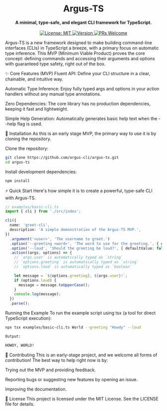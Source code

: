 <h1 align="center">Argus-TS</h1>

<p align="center">
<strong>A minimal, type-safe, and elegant CLI framework for TypeScript.</strong>
<br /><br />
<a href="https://opensource.org/licenses/MIT">
<img src="https://img.shields.io/badge/License-MIT-teal.svg" alt="License: MIT">
</a>
<a href="#">
<img src="https://img.shields.io/badge/Version-0.1.0 (MVP)-blueviolet.svg" alt="Version">
</a>
<a href="#">
<img src="https://img.shields.io/badge/PRs-welcome-brightgreen.svg" alt="PRs Welcome">
</a>
</p>

Argus-TS is a new framework designed to make building command-line interfaces (CLIs) in TypeScript a breeze, with a primary focus on automatic type inference. This MVP (Minimum Viable Product) proves the core concept: defining commands and accessing their arguments and options with guaranteed type safety, right out of the box.

✨ Core Features (MVP)
Fluent API: Define your CLI structure in a clear, chainable, and intuitive way.

Automatic Type Inference: Enjoy fully typed args and options in your action handlers without any manual type annotations.

Zero Dependencies: The core library has no production dependencies, keeping it fast and lightweight.

Simple Help Generation: Automatically generates basic help text when the --help flag is used.

🚀 Installation
As this is an early stage MVP, the primary way to use it is by cloning the repository.

Clone the repository:
```sh
git clone https://github.com/argus-cli/argus-ts.git
cd argus-ts
```
Install development dependencies:
```sh
npm install
```

⚡ Quick Start
Here's how simple it is to create a powerful, type-safe CLI with Argus-TS.

```ts
// examples/basic-cli.ts
import { cli } from './src/index';

cli({
  name: 'greet-cli',
  description: 'A simple demonstration of the Argus-TS MVP.',
})
  .argument('<user>', 'The username to greet.')
  .option('--greeting <word>', 'The word to use for the greeting.', { defaultValue: 'Hello' })
  .option('--loud', 'Should the greeting be loud?', { defaultValue: false })
  .action((args, options) => {
    // `args.user` is automatically typed as `string`
    // `options.greeting` is automatically typed as `string`
    // `options.loud` is automatically typed as `boolean`

    let message = `${options.greeting}, ${args.user}!`;
    if (options.loud) {
      message = message.toUpperCase();
    }
    console.log(message);
  })
  .parse();
```
Running the Example
To run the example script using tsx (a tool for direct TypeScript execution):
```sh
npx tsx examples/basic-cli.ts World --greeting "Howdy" --loud

Output:

HOWDY, WORLD!
```
🤝 Contributing
This is an early-stage project, and we welcome all forms of contribution! The best way to help right now is by:

Trying out the MVP and providing feedback.

Reporting bugs or suggesting new features by opening an issue.

Improving the documentation.

📄 License
This project is licensed under the MIT License. See the LICENSE file for details.
